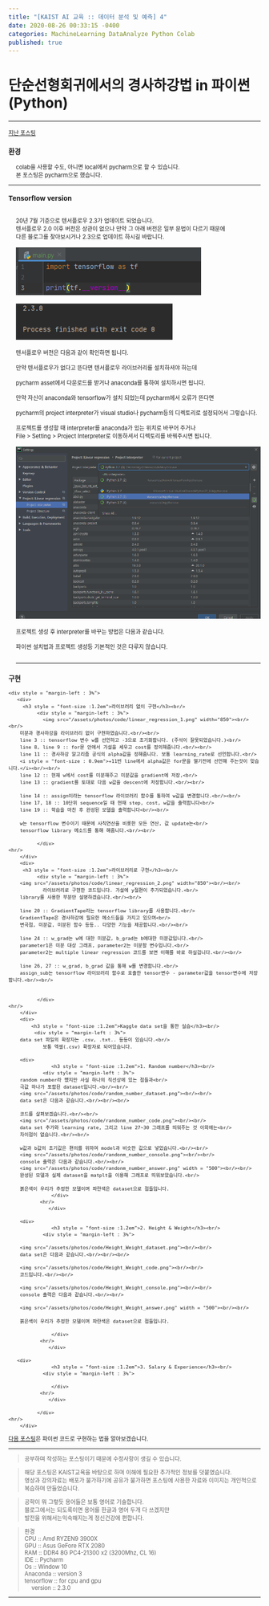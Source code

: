 ```yaml
---
title: "[KAIST AI 교육 :: 데이터 분석 및 예측] 4"
date: 2020-08-26 00:33:15 -0400
categories: MachineLearning DataAnalyze Python Colab
published: true
---
```

# 단순선형회귀에서의 경사하강법 in 파이썬(Python)

<hr/>
<div style = "font-size :0.8em">
  <a href = "https://can019.github.io/machinelearning/dataanalyze/MachineLearning-AI-3/">지난 포스팅</a><br/>
  <div>
    <h3 style = "font-size :1.2em"> 환경</h3>
    <div style = "margin-left : 3%">
     colab을 사용할 수도, 아니면 local에서 pycharm으로 할 수 있습니다.<br/>
     본 포스팅은 pycharm으로 했습니다.

  </div>
 <hr/>
<div>
    <h3 style = "font-size :1.2em"> Tensorflow version</h3><br/>
    <div style = "margin-left : 3%">
     20년 7월 기준으로 텐서플로우 2.3가 업데이트 되었습니다.<br/>
     텐서플로우 2.0 이후 버전은 상관이 없으나 만약 그 아래 버전은 일부 문법이 다르기 때문에<br/>
     다른 블로그를 찾아보시거나 2.3으로 업데이트 하시길 바랍니다.<br/><br/>
     <img src="/assets/photos/code/tensorflow_version_code.png"><br/><br/>
     <img src="/assets/photos/code/tensorflow_version_console.png"><br/><br/>
      텐서플로우 버전은 다음과 같이 확인하면 됩니다.<br/><br/>
      만약 텐서플로우가 없다고 뜬다면 텐서플로우 라이브러리를 설치하셔야 하는데<br/><br/>
      pycharm asset에서 다운로드를 받거나 anaconda를 통하여 설치하시면 됩니다.<br/><br/>
      만약 자신이 anaconda와 tensorflow가 설치 되었는데 pycharm에서 오류가 뜬다면<br/><br/>
      pycharm의 project interpreter가 visual studio나 pycharm등의 디렉토리로 설정되어서 그렇습니다.<br/><br/>
      프로젝트를 생성할 때 interpreter를 anaconda가 있는 위치로 바꾸어 주거나<br/>
      File > Setting > Project Interpreter로 이동하셔서 디렉토리를 바꿔주시면 됩니다.<br/><br/>
      <img src="/assets/photos/code/pycharm_interpreter_setting.png"><br/><br/>
      프로젝트 생성 후 interpreter를 바꾸는 방법은 다음과 같습니다.<br/><br/>
      파이썬 설치법과 프로젝트 생성등 기본적인 것은 다루지 않습니다.<br/><br/>
     <hr/>
  </div>
  <div>
    <h3 style = "font-size :1.2em">구현</h3>

    <div style = "margin-left : 3%">
       <div>
         <h3 style = "font-size :1.2em">라이브러리 없이 구현</h3><br/>
              <div style = "margin-left : 3%">
        		<img src="/assets/photos/code/linear_regression_1.png" width="850"><br/><br/>
		미분과 경사하강을 라이브러리 없이 구현하였습니다.<br/><br/>
		line 3 :: tensorflow 변수 w를 선언하고 -3으로 초기화합니다. (주석이 잘못되었습니다.)<br/>
		line 8, line 9 :: for문 안에서 가설을 세우고 cost를 정의해줍니다.<br/><br/>
		line 11 :: 경사하강 알고리즘 공식의 alpha값을 정해줍니다. 보통 learning_rate로 선언합니다.<br/>
		<i style = "font-size : 0.9em">+11번 line에서 alpha값은 for문을 열기전에 선언해 주는것이 맞습니다.</i><br/><br/>
		line 12 :: 현재 w에서 cost를 미분해주고 미분값을 gradient에 저장,<br/>
		line 13 :: gradient를 토대로 다음 w값을 descent에 저장합니다.<br/><br/>

		line 14 :: assign이라는 tensorflow 라이브러리 함수를 통하여 w값을 변경합니다.<br/><br/>
		line 17, 18 :: 10단위 sequence일 때 현재 step, cost, w값을 출력합니다<br/>
		line 19 :: 학습을 마친 후 완성된 모델을 출력합니다<br/><br/>

		w는 tensorflow 변수이기 때문에 사칙연산을 비롯한 모든 연산, 값 update는<br/>
		tensorflow library 메소드를 통해 해줍니다.<br/><br/>

              </div>
	<hr/>
        </div>
        <div>
         <h3 style = "font-size :1.2em">라이브러리로 구현</h3><br/>
              <div style = "margin-left : 3%">
		<img src="/assets/photos/code/linear_regression_2.png" width="850"><br/><br/>
        		라이브러리로 구현한 코드입니다. 가설에 y절편이 추가되었습니다.<br/>
		library를 사용한 부분만 설명하겠습니다.<br/><br/>

		line 20 :: GradientTape라는 tensorflow library를 사용합니다.<br/>
		GradientTape은 경사하강에 필요한 메소드들을 가지고 있으며<br/>
		변곡점, 미분값, 미분된 함수 등등.. 다양한 기능을 제공합니다.<br/><br/>

		line 24 :: w_grad는 w에 대한 미분값, b_grad는 b에대한 미분값입니다.<br/>
		parameter1은 미분 대상 그래프, parameter2는 미분할 변수입니다.<br/>
		parameter2는 multiple linear regression 코드를 보면 이해를 바로 하실겁니다.<br/><br/>

		line 26, 27 :: w_grad, b_grad 값을 통해 w를 변경합니다.<br/>
		assign_sub는 tensorflow 라이브러리 함수로 호출한 tensor변수 - parameter값을 tensor변수에 저장합니다.<br/><br/>


              </div>
	<hr/>
        </div>
        <div>
        	<h3 style = "font-size :1.2em">Kaggle data set을 통한 실습</h3><br/>
             <div style = "margin-left : 3%">
	    data set 파일의 확장자는 .csv, .txt.. 등등이 있습니다.<br/>
                보통 엑셀(.csv) 확장자로 되어있습니다. 

	    <div>
        	       <h3 style = "font-size :1.2em">1. Random number</h3><br/>
            	<div style = "margin-left : 3%">
		random number라 했지만 사실 하나의 직선상에 있는 점들과<br/>
		극값 하나가 포함된 dataset입니다.<br/><br/>
		<img src="/assets/photos/code/random_number_dataset.png"><br/><br/>
		data set은 다음과 같습니다.<br/><br/><br/>
		
		코드를 살펴보겠습니다.<br/><br/>
		<img src="/assets/photos/code/randonm_number_code.png"><br/><br/>
		data set 추가와 learning rate, 그리고 line 27~30 그래프를 띄워주는 것 이외에는<br/>
		차이점이 없습니다.<br/><br/>
		
		w값과 b값의 초기값은 편의를 위하여 model과 비슷한 값으로 넣었습니다.<br/><br/>
		<img src="/assets/photos/code/randonm_number_console.png"><br/><br/>
		console 출력은 다음과 같습니다.<br/><br/>
		<img src="/assets/photos/code/randonm_number_answer.png" width = "500"><br/><br/>
		완성된 모델과 실제 dataset을 matplt을 이용해 그래프로 띄워보았습니다.<br/>

		붉은색이 우리가 추정한 모델이며 파란색은 dataset으로 점들입니다.
          		   </div>
	           <hr/>
        	      </div>

	    <div>
        	       <h3 style = "font-size :1.2em">2. Height & Weight</h3><br/>
            	<div style = "margin-left : 3%">

		<img src="/assets/photos/code/Height_Weight_dataset.png"><br/><br/>
		data set은 다음과 같습니다.<br/><br/><br/>
		
		<img src="/assets/photos/code/Height_Weight_code.png"><br/><br/>
		코드입니다.<br/><br/>

		<img src="/assets/photos/code/Height_Weight_console.png"><br/><br/>
		console 출력은 다음과 같습니다.<br/><br/>

		<img src="/assets/photos/code/Height_Weight_answer.png" width = "500"><br/><br/>
		
		붉은색이 우리가 추정한 모델이며 파란색은 dataset으로 점들입니다.

          		   </div>
	           <hr/>
        	      </div>

	   <div>
        	       <h3 style = "font-size :1.2em">3. Salary & Experience</h3><br/>
            	<div style = "margin-left : 3%">

          		   </div>
	           <hr/>
        	      </div>

              </div>
	<hr/>
        </div>
  </div>
  </div>
<a href = "">다음 포스팅</a>은 파이썬 코드로 구현하는 법을 알아보겠습니다.<hr/>
   <blockquote> 공부하며 작성하는 포스팅이기 때문에 수정사항이 생길 수 있습니다. </blockquote>
  <blockquote>해당 포스팅은 KAIST교육을 바탕으로 하며 이해에 필요한 추가적인 정보를 덧붙였습니다.<br/>
  영상과 강의자료는 배포가 불가하기에 공유가 불가하면 포스팅에 사용한 자료와 이미지는 개인적으로 복습하며 만들었습니다. </blockquote>
  <blockquote> 공학이 뭐 그렇듯 용어들은 보통 영어로 기술합니다.<br/>
    블로그에서는 되도록이면 용어를 한글과 영어 두개 다 쓰겠지만<br/>
    발전을 위해서는익숙해지는게 정신건강에 편합니다.
  </blockquote>
  <blockquote>
    환경<br/>
    CPU :: Amd RYZEN9 3900X<br/>
    GPU :: Asus GeFore RTX 2080<br/>
    RAM :: DDR4 8G PC4-21300 x2 (3200Mhz, CL 16)<br/>
    IDE :: Pycharm<br/>
    Os :: Window 10<br/>
    Anaconda :: version 3<br/>
    tensorflow :: for cpu and gpu<br/>
    <div style = "margin-left : 3%">
       version :: 2.3.0<br/>
    </div>
  </blockquote>
  <hr/>
</div>
